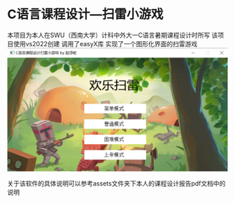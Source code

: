 # C语言课程设计—扫雷小游戏

本项目为本人在SWU（西南大学）计科中外大一C语言暑期课程设计时所写
该项目使用vs2022创建 调用了easyX库
实现了一个图形化界面的扫雷游戏
 ![image-20221118205956978](assets/image-20221118205956978.png)

关于该软件的具体说明可以参考assets文件夹下本人的课程设计报告pdf文档中的说明
